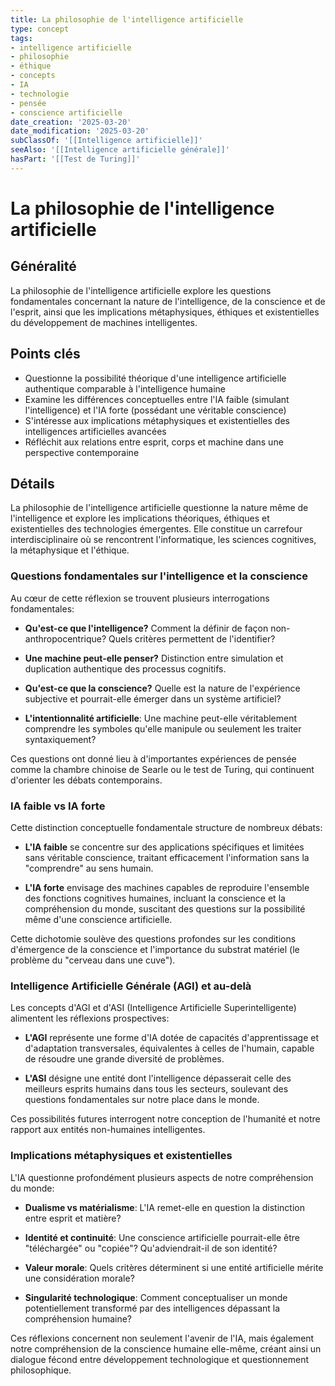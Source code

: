 ```yaml
---
title: La philosophie de l'intelligence artificielle
type: concept
tags:
- intelligence artificielle
- philosophie
- éthique
- concepts
- IA
- technologie
- pensée
- conscience artificielle
date_creation: '2025-03-20'
date_modification: '2025-03-20'
subClassOf: '[[Intelligence artificielle]]'
seeAlso: '[[Intelligence artificielle générale]]'
hasPart: '[[Test de Turing]]'
---
```

# La philosophie de l'intelligence artificielle

## Généralité

La philosophie de l'intelligence artificielle explore les questions fondamentales concernant la nature de l'intelligence, de la conscience et de l'esprit, ainsi que les implications métaphysiques, éthiques et existentielles du développement de machines intelligentes.

## Points clés

- Questionne la possibilité théorique d'une intelligence artificielle authentique comparable à l'intelligence humaine
- Examine les différences conceptuelles entre l'IA faible (simulant l'intelligence) et l'IA forte (possédant une véritable conscience)
- S'intéresse aux implications métaphysiques et existentielles des intelligences artificielles avancées
- Réfléchit aux relations entre esprit, corps et machine dans une perspective contemporaine

## Détails

La philosophie de l'intelligence artificielle questionne la nature même de l'intelligence et explore les implications théoriques, éthiques et existentielles des technologies émergentes. Elle constitue un carrefour interdisciplinaire où se rencontrent l'informatique, les sciences cognitives, la métaphysique et l'éthique.

### Questions fondamentales sur l'intelligence et la conscience

Au cœur de cette réflexion se trouvent plusieurs interrogations fondamentales:

- **Qu'est-ce que l'intelligence?** Comment la définir de façon non-anthropocentrique? Quels critères permettent de l'identifier?
  
- **Une machine peut-elle penser?** Distinction entre simulation et duplication authentique des processus cognitifs.
  
- **Qu'est-ce que la conscience?** Quelle est la nature de l'expérience subjective et pourrait-elle émerger dans un système artificiel?
  
- **L'intentionnalité artificielle**: Une machine peut-elle véritablement comprendre les symboles qu'elle manipule ou seulement les traiter syntaxiquement?

Ces questions ont donné lieu à d'importantes expériences de pensée comme la chambre chinoise de Searle ou le test de Turing, qui continuent d'orienter les débats contemporains.

### IA faible vs IA forte

Cette distinction conceptuelle fondamentale structure de nombreux débats:

- **L'IA faible** se concentre sur des applications spécifiques et limitées sans véritable conscience, traitant efficacement l'information sans la "comprendre" au sens humain.
    
- **L'IA forte** envisage des machines capables de reproduire l'ensemble des fonctions cognitives humaines, incluant la conscience et la compréhension du monde, suscitant des questions sur la possibilité même d'une conscience artificielle.

Cette dichotomie soulève des questions profondes sur les conditions d'émergence de la conscience et l'importance du substrat matériel (le problème du "cerveau dans une cuve").

### Intelligence Artificielle Générale (AGI) et au-delà

Les concepts d'AGI et d'ASI (Intelligence Artificielle Superintelligente) alimentent les réflexions prospectives:

- **L'AGI** représente une forme d'IA dotée de capacités d'apprentissage et d'adaptation transversales, équivalentes à celles de l'humain, capable de résoudre une grande diversité de problèmes.
    
- **L'ASI** désigne une entité dont l'intelligence dépasserait celle des meilleurs esprits humains dans tous les secteurs, soulevant des questions fondamentales sur notre place dans le monde.

Ces possibilités futures interrogent notre conception de l'humanité et notre rapport aux entités non-humaines intelligentes.

### Implications métaphysiques et existentielles

L'IA questionne profondément plusieurs aspects de notre compréhension du monde:

- **Dualisme vs matérialisme**: L'IA remet-elle en question la distinction entre esprit et matière?
  
- **Identité et continuité**: Une conscience artificielle pourrait-elle être "téléchargée" ou "copiée"? Qu'adviendrait-il de son identité?
  
- **Valeur morale**: Quels critères déterminent si une entité artificielle mérite une considération morale?
  
- **Singularité technologique**: Comment conceptualiser un monde potentiellement transformé par des intelligences dépassant la compréhension humaine?

Ces réflexions concernent non seulement l'avenir de l'IA, mais également notre compréhension de la conscience humaine elle-même, créant ainsi un dialogue fécond entre développement technologique et questionnement philosophique.